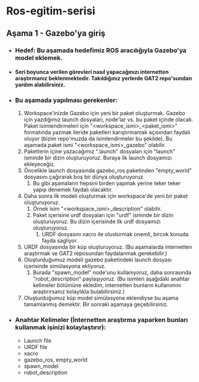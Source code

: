 # Ros-egitim-serisi
## Aşama 1 - Gazebo'ya giriş

* ### Hedef: Bu aşamada hedefimiz ROS aracılığıyla Gazebo'ya model eklemek.

* #### Seri boyunca verilen görevleri nasıl yapacağınızı internetten araştırmanız beklenmektedir. Takıldığınız yerlerde GAT2 repo'sundan yardım alabilirsiniz.

* ### Bu aşamada yapılması gerekenler: 
  1. Workspace'inizde Gazebo için yeni bir paket oluşturmak. Gazebo için yazdığımız launch dosyaları, node'lar vs. bu paket içinde olacak. Paket isimlendirmeleri için "<workspace_ismi>_<paket_ismi>" formatında yazmak ileride paketleri karıştırmamak açısından faydalı oluyor (bizim repo'muzda da isimlendirmeler bu şekilde). Bu aşamada paket ismi "<workspace_ismi>_gazebo" olabilir.
  2. Paketlerin içine yazacağımız ".launch" dosyaları için "launch" isminde bir dizin oluşturuyoruz. Buraya ilk launch dosyamızı ekleyeceğiz.
  3. Öncelikle launch dosyasında gazebo_ros paketinden "empty_world" dosyasını çağırarak boş bir dünya oluşturuyoruz.
     1. Bu gibi aşamaların hepsini birden yapmak yerine teker teker yapıp denemek faydalı olacaktır.
  4. Daha sonra ilk modeli oluşturmak için workspace'de yeni bir paket oluşturuyoruz.
     1. Örnek isim "<workspace_ismi>_description" olabilir. 
     2. Paket içerisine urdf dosyaları için "urdf" isminde bir dizin oluşturuyoruz. Bu dizin içerisinde ilk urdf dosyamızı oluşturuyoruz.
        1. URDF dosyasını xacro ile olusturmak onemli, bircok konuda fayda sagliyor.
  5. URDF dosyasında bir küp oluşturuyoruz. (Bu aşamalarda internetten araştırmak ve GAT2 reposundan faydalanmak gerekebilir.)
  6. Oluşturduğumuz modeli gazebo paketindeki launch dosyası içerisinde simülasyona ekliyoruz.
     1. Burada "spawn_model" node'unu kullanıyoruz, daha sonrasında "robot_description" paylaşıyoruz. (Bu isimleri aşağıdaki anahtar kelimeler bölümüne ekledim, internetten bunların kullanımını araştırırsanız kolaylıkla bulabilirsiniz.)
  7. Oluşturduğumuz küp model simülasyona eklendiyse bu aşama tamamlanmış demektir. Bir sonraki aşamaya geçebilirsiniz.


* ### Anahtar Kelimeler (İnternetten araştırma yaparken bunları kullanmak işinizi kolaylaştırır):
  * Launch file
  * URDF file
  * xacro
  * gazebo_ros, empty_world
  * spawn_model
  * robot_description